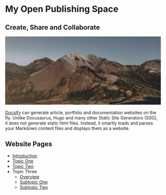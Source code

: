# My **Open Publishing** Space

## Create, Share and Collaborate

![Photo of Mountain](images/mountain.jpg)

[Docsify](https://docsify.js.org/#/) can generate article, portfolio and documentation websites on the fly. Unlike Docusaurus, Hugo and many other Static Site Generators (SSG), it does not generate static html files. Instead, it smartly loads and parses your Markdown content files and displays them as a website.

## Website Pages
- [Introduction](introduction.md)
- [Topic One](topic-one.md)
- [Topic Two](topic-two.md)
- Topic Three
    - [Overview](topic-three-overview.md)
    - [Subtopic One](topic-three-subtopic-one.md)
    - [Subtopic Two](topic-three-subtopic-two.md)